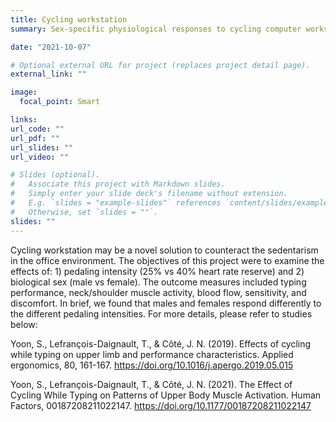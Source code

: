 ```yaml
---
title: Cycling workstation
summary: Sex-specific physiological responses to cycling computer workstation

date: "2021-10-07"

# Optional external URL for project (replaces project detail page).
external_link: ""

image:
  focal_point: Smart

links:
url_code: ""
url_pdf: ""
url_slides: ""
url_video: ""

# Slides (optional).
#   Associate this project with Markdown slides.
#   Simply enter your slide deck's filename without extension.
#   E.g. `slides = "example-slides"` references `content/slides/example-slides.md`.
#   Otherwise, set `slides = ""`.
slides: ""
---
```


Cycling workstation may be a novel solution to counteract the sedentarism in the office environment. The objectives of this project were to examine the effects of: 1) pedaling intensity (25% vs 40% heart rate reserve) and 2) biological sex (male vs female). The outcome measures included typing performance, neck/shoulder muscle activity, blood flow, sensitivity, and discomfort. In brief, we found that males and females respond differently to the different pedaling intensities. For more details, please refer to studies below:

Yoon, S., Lefrançois-Daignault, T., & Côté, J. N. (2019). Effects of cycling while typing on upper limb and performance characteristics. Applied ergonomics, 80, 161-167. https://doi.org/10.1016/j.apergo.2019.05.015

Yoon, S., Lefrançois-Daignault, T., & Côté, J. N. (2021). The Effect of Cycling While Typing on Patterns of Upper Body Muscle Activation. Human Factors, 00187208211022147. https://doi.org/10.1177/00187208211022147
